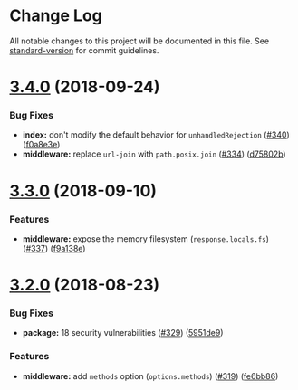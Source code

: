 # Change Log

All notable changes to this project will be documented in this file. See [standard-version](https://github.com/conventional-changelog/standard-version) for commit guidelines.

# [3.4.0](https://github.com/webpack/webpack-dev-middleware/compare/v3.3.0...v3.4.0) (2018-09-24)


### Bug Fixes

* **index:** don't modify the default behavior for `unhandledRejection` ([#340](https://github.com/webpack/webpack-dev-middleware/issues/340)) ([f0a8e3e](https://github.com/webpack/webpack-dev-middleware/commit/f0a8e3e))
* **middleware:** replace `url-join` with `path.posix.join` ([#334](https://github.com/webpack/webpack-dev-middleware/issues/334)) ([d75802b](https://github.com/webpack/webpack-dev-middleware/commit/d75802b))



<a name="3.3.0"></a>
# [3.3.0](https://github.com/webpack/webpack-dev-middleware/compare/v3.2.0...v3.3.0) (2018-09-10)


### Features

* **middleware:** expose the memory filesystem (`response.locals.fs`) ([#337](https://github.com/webpack/webpack-dev-middleware/issues/337)) ([f9a138e](https://github.com/webpack/webpack-dev-middleware/commit/f9a138e))



<a name="3.2.0"></a>
# [3.2.0](https://github.com/webpack/webpack-dev-middleware/compare/v3.1.3...v3.2.0) (2018-08-23)


### Bug Fixes

* **package:** 18 security vulnerabilities ([#329](https://github.com/webpack/webpack-dev-middleware/issues/329)) ([5951de9](https://github.com/webpack/webpack-dev-middleware/commit/5951de9))


### Features

* **middleware:** add `methods` option (`options.methods`) ([#319](https://github.com/webpack/webpack-dev-middleware/issues/319)) ([fe6bb86](https://github.com/webpack/webpack-dev-middleware/commit/fe6bb86))
